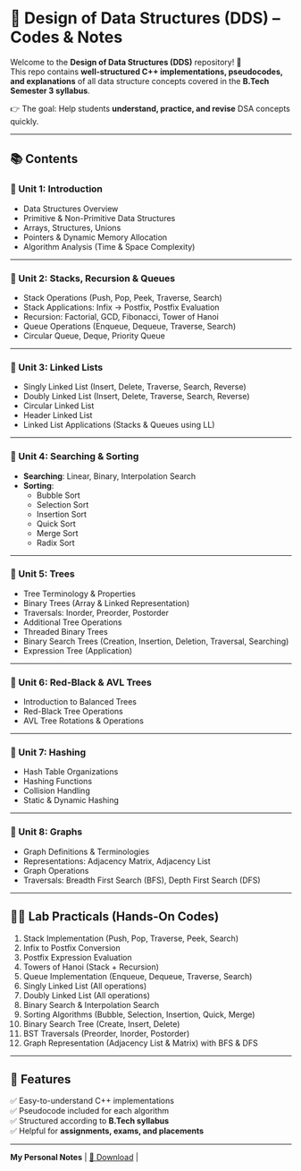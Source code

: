# 🚀 Design of Data Structures (DDS) – Codes & Notes

Welcome to the **Design of Data Structures (DDS)** repository! 🎉  
This repo contains **well-structured C++ implementations, pseudocodes, and explanations** of all data structure concepts covered in the **B.Tech Semester 3 syllabus**.  

👉 The goal: Help students **understand, practice, and revise** DSA concepts quickly.  

---

## 📚 Contents  

### 🔹 Unit 1: Introduction
- Data Structures Overview  
- Primitive & Non-Primitive Data Structures  
- Arrays, Structures, Unions  
- Pointers & Dynamic Memory Allocation  
- Algorithm Analysis (Time & Space Complexity)  

---

### 🔹 Unit 2: Stacks, Recursion & Queues
- Stack Operations (Push, Pop, Peek, Traverse, Search)  
- Stack Applications: Infix → Postfix, Postfix Evaluation  
- Recursion: Factorial, GCD, Fibonacci, Tower of Hanoi  
- Queue Operations (Enqueue, Dequeue, Traverse, Search)  
- Circular Queue, Deque, Priority Queue  

---

### 🔹 Unit 3: Linked Lists
- Singly Linked List (Insert, Delete, Traverse, Search, Reverse)  
- Doubly Linked List (Insert, Delete, Traverse, Search, Reverse)  
- Circular Linked List  
- Header Linked List  
- Linked List Applications (Stacks & Queues using LL)  

---

### 🔹 Unit 4: Searching & Sorting
- **Searching**: Linear, Binary, Interpolation Search  
- **Sorting**:  
  - Bubble Sort  
  - Selection Sort  
  - Insertion Sort  
  - Quick Sort  
  - Merge Sort  
  - Radix Sort  

---

### 🔹 Unit 5: Trees
- Tree Terminology & Properties  
- Binary Trees (Array & Linked Representation)  
- Traversals: Inorder, Preorder, Postorder  
- Additional Tree Operations  
- Threaded Binary Trees  
- Binary Search Trees (Creation, Insertion, Deletion, Traversal, Searching)  
- Expression Tree (Application)  

---

### 🔹 Unit 6: Red-Black & AVL Trees
- Introduction to Balanced Trees  
- Red-Black Tree Operations  
- AVL Tree Rotations & Operations  

---

### 🔹 Unit 7: Hashing
- Hash Table Organizations  
- Hashing Functions  
- Collision Handling  
- Static & Dynamic Hashing  

---

### 🔹 Unit 8: Graphs
- Graph Definitions & Terminologies  
- Representations: Adjacency Matrix, Adjacency List  
- Graph Operations  
- Traversals: Breadth First Search (BFS), Depth First Search (DFS)  

---

## 🧑‍💻 Lab Practicals (Hands-On Codes)

1. Stack Implementation (Push, Pop, Traverse, Peek, Search)  
2. Infix to Postfix Conversion  
3. Postfix Expression Evaluation  
4. Towers of Hanoi (Stack + Recursion)  
5. Queue Implementation (Enqueue, Dequeue, Traverse, Search)  
6. Singly Linked List (All operations)  
7. Doubly Linked List (All operations)  
8. Binary Search & Interpolation Search  
9. Sorting Algorithms (Bubble, Selection, Insertion, Quick, Merge)  
10. Binary Search Tree (Create, Insert, Delete)  
11. BST Traversals (Preorder, Inorder, Postorder)  
12. Graph Representation (Adjacency List & Matrix) with BFS & DFS  

---

## 📌 Features
✅ Easy-to-understand C++ implementations  
✅ Pseudocode included for each algorithm  
✅ Structured according to **B.Tech syllabus**  
✅ Helpful for **assignments, exams, and placements**  

---
 
 
 **My Personal Notes** | [📄 Download](https://drive.google.com/file/d/1o89tpJbeeE6YbKrpy2mIiujZToZQOVaL/view?usp=drive_link) |

